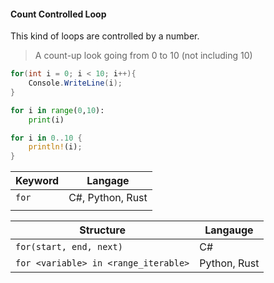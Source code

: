 #### Count Controlled Loop

This kind of loops are controlled by a number.

> A count-up look going from 0 to 10 (not including 10)

```csharp
for(int i = 0; i < 10; i++){
    Console.WriteLine(i);
}
```

```python
for i in range(0,10):
    print(i)
```

```rust
for i in 0..10 {
    println!(i);
}
```


| Keyword | Langage          |
| --------- | ------------------ |
| `for`   | C#, Python, Rust |
|         |                  |



| Structure                            | Langauge     |
| -------------------------------------- | -------------- |
| `for(start, end, next)`              | C#           |
| `for <variable> in <range_iterable>` | Python, Rust |

